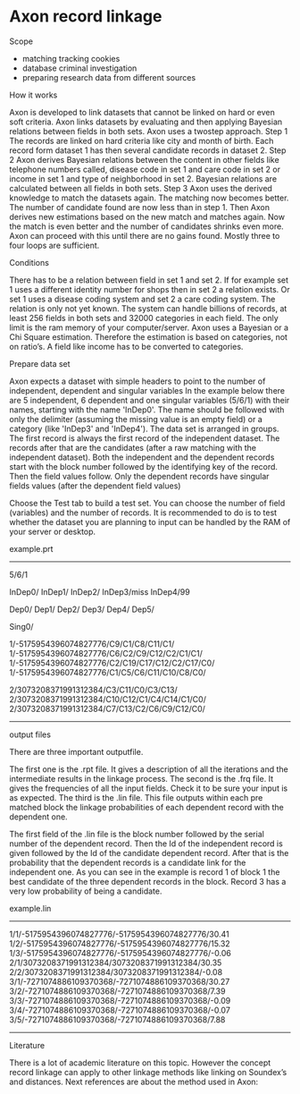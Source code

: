 # Axon record linkage

Scope

- matching tracking cookies
- database criminal investigation
- preparing research data from different sources

How it works

Axon is developed to link datasets that cannot be linked on hard or even soft criteria. Axon links datasets by evaluating and then applying Bayesian relations between fields in both sets.
Axon uses a twostep approach.
Step 1	The records are linked on hard criteria like city and month of birth. Each record form dataset 1 has then several candidate records in dataset 2.
Step 2	Axon derives Bayesian relations between the content in other fields like telephone numbers called, disease code in set 1 and care code in set 2 or income in set 1 and type of neighborhood in set 2. Bayesian relations are calculated between all fields in both sets.
Step 3	Axon uses the derived knowledge to match the datasets again. The matching now becomes better. The number of candidate found are now less than in step 1. Then Axon derives new estimations based on the new match and matches again. Now the match is even better and the number of candidates shrinks even more. Axon can proceed with this until there are no gains found. Mostly three to four loops are sufficient.   

Conditions

There has to be a relation between field in set 1 and set 2. If for example set 1 uses a different identity number for shops then in set 2 a relation exists. Or set 1 uses a disease coding system and set 2 a care coding system. The relation is only not yet known.
The system can handle billions of records, at least 256 fields in both sets and 32000 categories in each field. The only limit is the ram memory of your computer/server.
Axon uses a Bayesian or a Chi Square estimation. Therefore the estimation is based on categories, not on ratio’s. A field like income has to be converted to categories.

Prepare data set

Axon expects a dataset with simple headers to point to the number of independent, dependent and singular variables
In the example below there are 5 independent, 6 dependent and one singular variables (5/6/1) with their names, starting with the name 'InDep0'. The name should be followed with only the delimiter (assuming the missing value is an empty field) or a category (like 'InDep3' and 'InDep4').
The data set is arranged in groups. The first record is always the first record of the independent dataset. The records after that are the candidates (after a raw matching with the independent dataset). Both the independent and the dependent records start with the block number followed by the identifying key of the record. Then the field values follow.
Only the dependent records have singular fields values (after the dependent field values)

Choose the Test tab to build a test set. You can choose the number of field (variables) and the number of records. It is recommended to do is to test whether the dataset you are planning to input can be handled by the RAM of your server or desktop.


example.prt
______________________________________________________
5/6/1

InDep0/
InDep1/
InDep2/
InDep3/miss
InDep4/99

Dep0/
Dep1/
Dep2/
Dep3/
Dep4/
Dep5/

Sing0/

1/-5175954396074827776/C9/C1/C8/C11/C1/
1/-5175954396074827776/C6/C2/C9/C12/C2/C1/C1/
1/-5175954396074827776/C2/C19/C17/C12/C2/C17/C0/
1/-5175954396074827776/C1/C5/C6/C11/C10/C8/C0/

2/3073208371991312384/C3/C11/C0/C3/C13/
2/3073208371991312384/C10/C12/C1/C4/C14/C1/C0/
2/3073208371991312384/C7/C13/C2/C6/C9/C12/C0/
_____________________________________________________

output files

There are three important outputfile.

The first one is the .rpt file. It gives a description of all the iterations and the intermediate results in the linkage process.
The second is the .frq file. It gives the frequencies of all the input fields. Check it to be sure your input is as expected.
The third is the .lin file. This file outputs within each pre matched block the linkage probabilities of each dependent record with the dependent one. 

The first field of the .lin file is the block number followed by the serial number of the dependent record. Then the Id of the independent record is given followed by the Id of the candidate dependent record. After that is the probability that the dependent records is a candidate link for the independent one. As you can see in the example is record 1 of block 1 the best candidate of the three dependent records in the block. Record 3 has a very low probability of being a candidate.

example.lin
______________________________________________________
1/1/-5175954396074827776/-5175954396074827776/30.41
1/2/-5175954396074827776/-5175954396074827776/15.32
1/3/-5175954396074827776/-5175954396074827776/-0.06
2/1/3073208371991312384/3073208371991312384/30.35
2/2/3073208371991312384/3073208371991312384/-0.08
3/1/-7271074886109370368/-7271074886109370368/30.27
3/2/-7271074886109370368/-7271074886109370368/7.39
3/3/-7271074886109370368/-7271074886109370368/-0.09
3/4/-7271074886109370368/-7271074886109370368/-0.07
3/5/-7271074886109370368/-7271074886109370368/7.88
______________________________________________________

Literature

There is a lot of academic literature on this topic. However the concept record linkage can apply to other linkage methods like linking on Soundex’s and distances.
Next references are about the method used in Axon:
 

